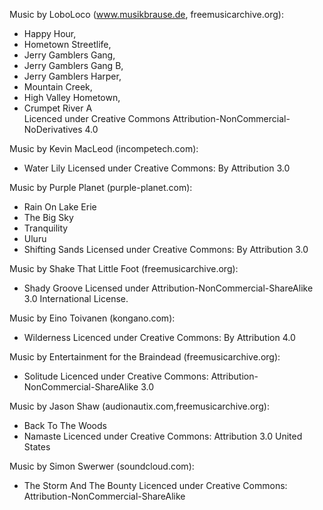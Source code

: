 Music by LoboLoco (www.musikbrause.de, freemusicarchive.org):
  - Happy Hour,
  - Hometown Streetlife,
  - Jerry Gamblers Gang,
  - Jerry Gamblers Gang B,
  - Jerry Gamblers Harper,
  - Mountain Creek,
  - High Valley Hometown,
  - Crumpet River A <br>
  Licenced under Creative Commons Attribution-NonCommercial-NoDerivatives 4.0
  
Music by Kevin MacLeod (incompetech.com):
  - Water Lily
  Licensed under Creative Commons: By Attribution 3.0
  
Music by Purple Planet (purple-planet.com):
  - Rain On Lake Erie
  - The Big Sky
  - Tranquility
  - Uluru
  - Shifting Sands
  Licensed under Creative Commons: By Attribution 3.0
  
Music by Shake That Little Foot (freemusicarchive.org):
  - Shady Groove
  Licensed under Attribution-NonCommercial-ShareAlike 3.0 International License.
  
Music by Eino Toivanen (kongano.com):
  - Wilderness
  Licenced under Creative Commons: By Attribution 4.0
  
Music by Entertainment for the Braindead (freemusicarchive.org):
  - Solitude
  Licenced under Creative Commons: Attribution-NonCommercial-ShareAlike 3.0
  
Music by Jason Shaw (audionautix.com,freemusicarchive.org):
  - Back To The Woods
  - Namaste
  Licenced under Creative Commons: Attribution 3.0 United States
  
Music by Simon Swerwer (soundcloud.com):
  - The Storm And The Bounty
  Licenced under Creative Commons: Attribution-NonCommercial-ShareAlike

